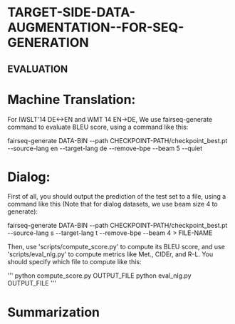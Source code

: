 # TARGET-SIDE-DATA-AUGMENTATION--FOR-SEQ-GENERATION



## EVALUATION 

# Machine Translation:

For IWSLT'14 DE<->EN and WMT 14 EN->DE, We use fairseq-generate command to evaluate BLEU score, using a command like this:

fairseq-generate DATA-BIN --path CHECKPOINT-PATH/checkpoint_best.pt --source-lang en --target-lang de --remove-bpe  --beam 5 --quiet

# Dialog: 

First of all, you should output the prediction of the test set to a file, using a command like this (Note that for dialog datasets, we use beam size 4 to generate):

fairseq-generate DATA-BIN --path CHECKPOINT-PATH/checkpoint_best.pt --source-lang s --target-lang t --remove-bpe  --beam 4  > FILE-NAME

Then, use 'scripts/compute_score.py' to compute its BLEU score, and use 'scripts/eval_nlg.py' to compute metrics like Met., CIDEr, and R-L. You should specify which file to compute like this:

'''
python compute_score.py OUTPUT_FILE
python eval_nlg.py OUTPUT_FILE
'''

# Summarization


